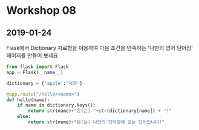 # Workshop 08

## 2019-01-24



Flask에서 Dictionary 자료형을 이용하여 다음 조건을 만족하는 '나만의 영어 단어장' 페이지를 만들어 보세요.



```python
from flask import Flask
app = Flask(__name__)

dictionary = {'apple':'사과'}

@app.route("/hello/<name>")
def hello(name):
    if name in dictionary.keys():
	    return str(name)+"은(는) "+str(dictionary[name]) + "!"
    else:
        return str(name)+"은(는) 나만의 단어장에 없는 단어입니다!"
```

